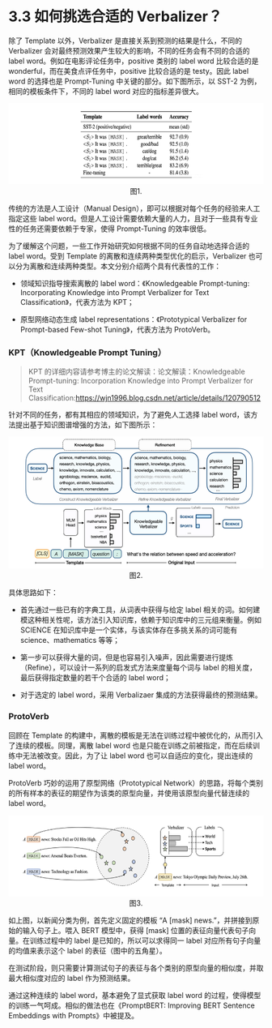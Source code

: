 # 3.3 如何挑选合适的 Verbalizer？

除了 Template 以外，Verbalizer 是直接关系到预测的结果是什么，不同的 Verbalizer 会对最终预测效果产生较大的影响，不同的任务会有不同的合适的 label word。例如在电影评论任务中，positive 类别的 label word 比较合适的是 wonderful，而在美食点评任务中，positive 比较合适的是 testy。因此 label word 的选择也是 Prompt-Tuning 中关键的部分。如下图所示，以 SST-2 为例，相同的模板条件下，不同的 label word 对应的指标差异很大。

<div align=center>
<img src="./imgs/1.jpg" width="600" height="160">
</div>
<div align=center>图1. </div>

传统的方法是人工设计（Manual Design），即可以根据对每个任务的经验来人工指定这些 label word。但是人工设计需要依赖大量的人力，且对于一些具有专业性的任务还需要依赖于专家，使得 Prompt-Tuning 的效率很低。

为了缓解这个问题，一些工作开始研究如何根据不同的任务自动地选择合适的 label word。受到 Template 的离散和连续两种类型优化的启示，Verbalizer 也可以分为离散和连续两种类型。本文分别介绍两个具有代表性的工作：

*   领域知识指导搜索离散的 label word：《Knowledgeable Prompt-tuning: Incorporating Knowledge into Prompt Verbalizer for Text Classification》，代表方法为 KPT；
    
*   原型网络动态生成 label representations：《Prototypical Verbalizer for Prompt-based Few-shot Tuning》，代表方法为 ProtoVerb。

### KPT（Knowledgeable Prompt Tuning）

> KPT 的详细内容请参考博主的论文解读：论文解读：Knowledgeable Prompt-tuning: Incorporation Knowledge into Prompt Verbalizer for Text Classification:https://wjn1996.blog.csdn.net/article/details/120790512

针对不同的任务，都有其相应的领域知识，为了避免人工选择 label word，该方法提出基于知识图谱增强的方法，如下图所示：

<div align=center>
<img src="./imgs/2.jpg" width="600" height="260">
</div>
<div align=center>图2. </div>

具体思路如下：

*   首先通过一些已有的字典工具，从词表中获得与给定 label 相关的词。如何建模这种相关性呢，该方法引入知识库，依赖于知识库中的三元组来衡量。例如 SCIENCE 在知识库中是一个实体，与该实体存在多挑关系的词可能有 science、mathematics 等等；
    
*   第一步可以获得大量的词，但是也容易引入噪声，因此需要进行提炼（Refine），可以设计一系列的启发式方法来度量每个词与 label 的相关度，最后获得指定数量的若干个合适的 label word；
    
*   对于选定的 label word，采用 Verbalizaer 集成的方法获得最终的预测结果。
    

### ProtoVerb

回顾在 Template 的构建中，离散的模板是无法在训练过程中被优化的，从而引入了连续的模板。同理，离散 label word 也是只能在训练之前被指定，而在后续训练中无法被改变。因此，为了让 label word 也可以自适应的变化，提出连续的 label word。

ProtoVerb 巧妙的运用了原型网络（Prototypical Network）的思路，将每个类别的所有样本的表征的期望作为该类的原型向量，并使用该原型向量代替连续的 label word。

<div align=center>
<img src="./imgs/3.jpg" width="600" height="160">
</div>
<div align=center>图3. </div>

如上图，以新闻分类为例，首先定义固定的模板 “A [mask] news.”，并拼接到原始的输入句子上。喂入 BERT 模型中，获得 [mask] 位置的表征向量代表句子向量。在训练过程中的 label 是已知的，所以可以求得同一 label 对应所有句子向量的均值来表示这个 label 的表征（图中的五角星）。

在测试阶段，则只需要计算测试句子的表征与各个类别的原型向量的相似度，并取最大相似度对应的 label 作为预测结果。

通过这种连续的 label word，基本避免了显式获取 label word 的过程，使得模型的训练一气呵成。相似的做法也在《PromptBERT: Improving BERT Sentence Embeddings with Prompts》中被提及。